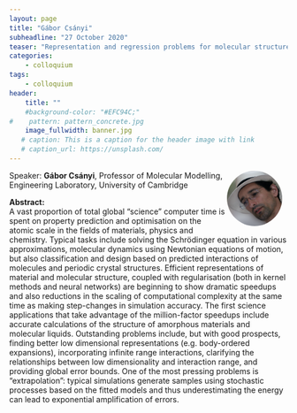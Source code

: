 ```yaml
---
layout: page
title: "Gábor Csányi"
subheadline: "27 October 2020"
teaser: "Representation and regression problems for molecular structure and dynamics"
categories:
    - colloquium
tags:
    - colloquium
header:
    title: ""
    #background-color: "#EFC94C;"
#    pattern: pattern_concrete.jpg
    image_fullwidth: banner.jpg
   # caption: This is a caption for the header image with link
   # caption_url: https://unsplash.com/
---
```


 <img src="../../people/GaborCsanyi.png"
     alt="gaborcsanyi"
     width="100"
     style="float: right; margin-right: 10px; border-radius:50%;" />

Speaker: **Gábor Csányi**, Professor of Molecular Modelling, Engineering Laboratory, University of Cambridge

**Abstract:** <br/>
A vast proportion of total global “science” computer time is spent on property prediction  and optimisation on the atomic scale in the fields of materials, physics and chemistry. Typical tasks include solving the Schrödinger equation in various approximations, molecular dynamics using Newtonian equations of motion, but also classification and design based on predicted interactions of molecules and periodic crystal structures. Efficient representations of material and molecular structure, coupled with regularisation (both in kernel methods and neural networks) are beginning to show dramatic speedups and also reductions in the scaling of computational complexity at the same time as making step-changes in simulation accuracy. The first science applications that take advantage of the million-factor speedups include accurate calculations of the structure of amorphous materials and molecular liquids. Outstanding problems include, but with good prospects, finding better low dimensional representations (e.g. body-ordered expansions), incorporating infinite range interactions, clarifying the relationships between low dimensionality and interaction range, and providing global error bounds. One of the most pressing problems is “extrapolation”: typical simulations generate samples using stochastic processes based on the fitted models and thus underestimating the energy can lead to exponential amplification of errors.


<!--

<a class="radius button small" href="https://drive.google.com/file/d/1XTjPvuGhMHCD0CmBWP8KPzNU4rDPyh_6/view?usp=sharing">Watch Back ›</a>
-->
